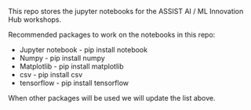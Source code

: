 This repo stores the jupyter notebooks for the ASSIST AI / ML Innovation Hub workshops.

Recommended packages to work on the notebooks in this repo:

- Jupyter notebook - pip install notebook
- Numpy - pip install numpy
- Matplotlib - pip install matplotlib
- csv - pip install csv
- tensorflow - pip install tensorflow

When other packages will be used we will update the list above.
